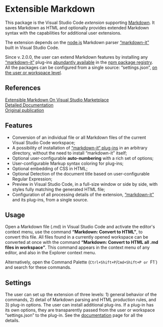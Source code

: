 # Extensible Markdown

This package is the Visual Studio Code *extension* supporting [Markdown](https://en.wikipedia.org/wiki/Markdown). It saves Markdown as HTML and optionally provides extended Markdown syntax with the capabilities for additional user extensions.

The extension depends on the [node.js](https://nodejs.org) Markdown parser [&ldquo;markdown-it&rdquo;](https://www.npmjs.com/package/markdown-it) built in Visual Studio Code.

Since v.&thinsp;2.0.0, the user can extend Markdown features by installing any [&ldquo;markdown-it&rdquo;](https://www.npmjs.com/package/markdown-it) plug-ins [abundantly available](https://www.npmjs.com/browse/keyword/markdown-it-plugin) in the [npm package registry](https://www.npmjs.com). All the packages can be configured from a single source: &ldquo;settings.json&rdquo;, [on the user or workspace level](https://code.visualstudio.com/docs/getstarted/settings).

## References

[Extensible Markdown On Visual Studio Marketplace](https://marketplace.visualstudio.com/items?itemName=sakryukov.extensible-markdown)<br/>
[Detailed Documentation](https://sakryukov.github.io/vscode-extensible-markdown/Extensible-Markdown.html)<br/>
[Original publication](https://www.codeproject.com/Articles/1194125/Article-Writing-Toolchain-with-VSCode)

## Features

* Conversion of an individual file or all Markdown files of the current Visual Studio Code workspace;
* A possibility of installation of [&ldquo;markdown-it&ldquo; plug-ins](https://www.npmjs.com/package/markdown-it) in an arbitrary directory, without the need to install &ldquo;markdown-it&rdquo; itself;
* Optional user-configurable **auto-numbering** with a rich set of options;
* User-configurable Markup syntax coloring for plug-ins;
* Optional embedding of CSS in HTML;
* Optional Detection of the document title based on user-configurable Regular Expression;
* Preview in Visual Studio Code, in a full-size window or side by side, with styles fully matching the generated HTML file;
* Configuration of all processing details of the extension, [&ldquo;markdown-it&rdquo;](https://www.npmjs.com/package/markdown-it) and its plug-ins, from a single source.

## Usage

Open a Markdown file (.md) in Visual Studio Code and activate the editor's context menu, use the command **&ldquo;Markdown: Convert to HTML&rdquo;**, to convert this file. All files found in a currently opened workspace can be converted at once with the command **&ldquo;Markdown: Convert to HTML all .md files in workspace&rdquo;**. This command appears in the context menu of any editor, and also in the Explorer context menu.

Alternatively, open the Command Palette (`Ctrl+Shift+P`/`Cmd+Shift+P or `F1`) and search for these commands.

## Settings

The user can set up the extension of three levels: 1) general behavior of the commands, 2) detail of Markdown parsing and HTML production rules, and 3) plug-in options. The user can install additional plug-ins. If a plug-in has its own options, they are transparently passed from the user or workspace &ldquo;settings.json&rdquo; to the plug-in. See the [documentation](https://sakryukov.github.io/vscode-extensible-markdown/Extensible-Markdown.html) page for all the details.

